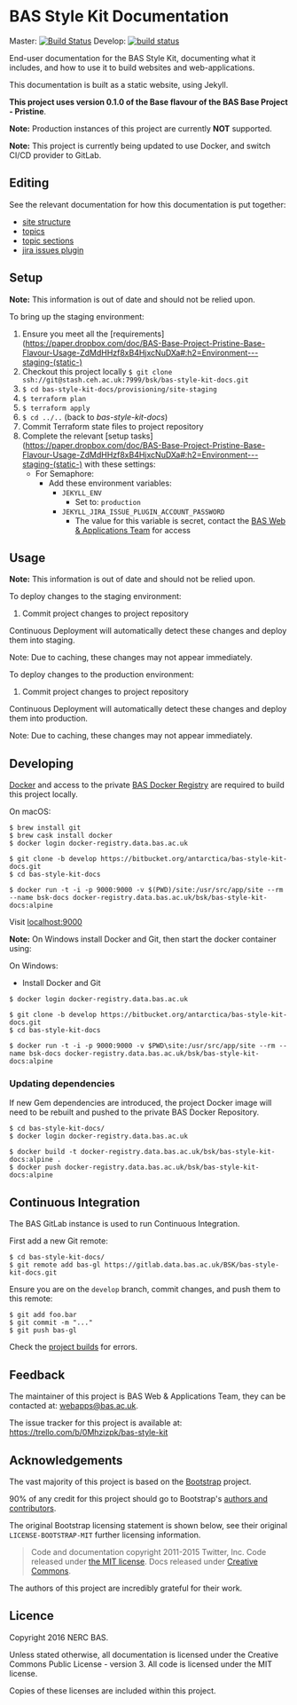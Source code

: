 # BAS Style Kit Documentation

Master: [![Build Status](https://semaphoreci.com/api/v1/antarctica/bas-style-kit-docs/branches/master/badge.svg)](https://semaphoreci.com/antarctica/bas-style-kit-docs)
Develop: [![build status](https://gitlab.data.bas.ac.uk/BSK/bas-style-kit-docs/badges/develop/build.svg)](https://gitlab.data.bas.ac.uk/BSK/bas-style-kit-docs/commits/develop)

End-user documentation for the BAS Style Kit, documenting what it includes, and how to use it to build websites and
web-applications.

This documentation is built as a static website, using Jekyll.

**This project uses version 0.1.0 of the Base flavour of the BAS Base Project - Pristine**.

**Note:** Production instances of this project are currently **NOT** supported.

**Note:** This project is currently being updated to use Docker, and switch CI/CD provider to GitLab.

## Editing

See the relevant documentation for how this documentation is put together:

* [site structure](docs/editing/site-structure.md)
* [topics](docs/editing/topics.md)
* [topic sections](docs/editing/topic-sections.md)
* [jira issues plugin](docs/editing/plugin-jira-issues.md)

## Setup

**Note:** This information is out of date and should not be relied upon.

To bring up the staging environment:

1. Ensure you meet all the
[requirements](https://paper.dropbox.com/doc/BAS-Base-Project-Pristine-Base-Flavour-Usage-ZdMdHHzf8xB4HjxcNuDXa#:h2=Environment---staging-(static-)
2. Checkout this project locally `$ git clone ssh://git@stash.ceh.ac.uk:7999/bsk/bas-style-kit-docs.git`
3. `$ cd bas-style-kit-docs/provisioning/site-staging`
4. `$ terraform plan`
5. `$ terraform apply`
6. `$ cd ../..` (back to *bas-style-kit-docs*)
7. Commit Terraform state files to project repository
8. Complete the relevant
[setup tasks](https://paper.dropbox.com/doc/BAS-Base-Project-Pristine-Base-Flavour-Usage-ZdMdHHzf8xB4HjxcNuDXa#:h2=Environment---staging-(static-)
with these settings:
    * For Semaphore:
        * Add these environment variables:
            * `JEKYLL_ENV`
                * Set to: `production`
            * `JEKYLL_JIRA_ISSUE_PLUGIN_ACCOUNT_PASSWORD`
                * The value for this variable is secret, contact the
                [BAS Web & Applications Team](mailto:webapps@bas.ac.uk) for access

## Usage

**Note:** This information is out of date and should not be relied upon.

To deploy changes to the staging environment:

1. Commit project changes to project repository

Continuous Deployment will automatically detect these changes and deploy them into staging.

Note: Due to caching, these changes may not appear immediately.

To deploy changes to the production environment:

1. Commit project changes to project repository

Continuous Deployment will automatically detect these changes and deploy them into production.

Note: Due to caching, these changes may not appear immediately.

## Developing

[Docker](https://www.docker.com/products/docker) and access to the private
[BAS Docker Registry](https://docker-registry.data.bas.ac.uk) are required to build this project locally.

On macOS:

```shell
$ brew install git
$ brew cask install docker
$ docker login docker-registry.data.bas.ac.uk

$ git clone -b develop https://bitbucket.org/antarctica/bas-style-kit-docs.git
$ cd bas-style-kit-docs

$ docker run -t -i -p 9000:9000 -v $(PWD)/site:/usr/src/app/site --rm --name bsk-docs docker-registry.data.bas.ac.uk/bsk/bas-style-kit-docs:alpine
```

Visit [localhost:9000](http://localhost:9000)

**Note:** On Windows install Docker and Git, then start the docker container using:

On Windows:

* Install Docker and Git

```shell
$ docker login docker-registry.data.bas.ac.uk

$ git clone -b develop https://bitbucket.org/antarctica/bas-style-kit-docs.git
$ cd bas-style-kit-docs

$ docker run -t -i -p 9000:9000 -v $PWD\site:/usr/src/app/site --rm --name bsk-docs docker-registry.data.bas.ac.uk/bsk/bas-style-kit-docs:alpine
```

### Updating dependencies

If new Gem dependencies are introduced, the project Docker image will need to be rebuilt and pushed to the private BAS
Docker Repository.

```shell
$ cd bas-style-kit-docs/
$ docker login docker-registry.data.bas.ac.uk

$ docker build -t docker-registry.data.bas.ac.uk/bsk/bas-style-kit-docs:alpine .
$ docker push docker-registry.data.bas.ac.uk/bsk/bas-style-kit-docs:alpine
```

## Continuous Integration

The BAS GitLab instance is used to run Continuous Integration.

First add a new Git remote:

```shell
$ cd bas-style-kit-docs/
$ git remote add bas-gl https://gitlab.data.bas.ac.uk/BSK/bas-style-kit-docs.git
```

Ensure you are on the `develop` branch, commit changes, and push them to this remote:

```shell
$ git add foo.bar
$ git commit -m "..."
$ git push bas-gl
```

Check the [project builds](https://gitlab.data.bas.ac.uk/BSK/bas-style-kit-docs/pipelines) for errors.

## Feedback

The maintainer of this project is BAS Web & Applications Team, they can be contacted at:
[webapps@bas.ac.uk](mailto:webapps@bas.ac.uk).

The issue tracker for this project is available at: https://trello.com/b/0Mhzizpk/bas-style-kit

## Acknowledgements

The vast majority of this project is based on the [Bootstrap](http://getbootstrap.com) project.

90% of any credit for this project should go to Bootstrap's [authors and contributors](http://getbootstrap.com/about/).

The original Bootstrap licensing statement is shown below,
see their original `LICENSE-BOOTSTRAP-MIT` further licensing information.

> Code and documentation copyright 2011-2015 Twitter, Inc. Code released under
[the MIT license](https://github.com/twbs/bootstrap/blob/master/LICENSE).
Docs released under [Creative Commons](https://github.com/twbs/bootstrap/blob/master/docs/LICENSE).

The authors of this project are incredibly grateful for their work.

## Licence

Copyright 2016 NERC BAS.

Unless stated otherwise, all documentation is licensed under the Creative Commons Public License - version 3.
All code is licensed under the MIT license.

Copies of these licenses are included within this project.
